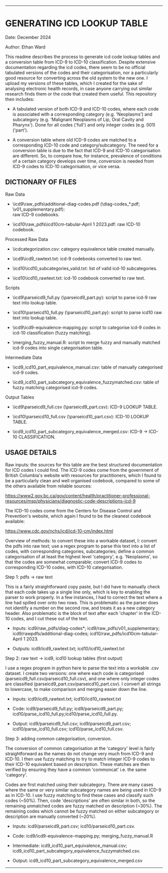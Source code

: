 **************************************************************************************************
  
# GENERATING ICD LOOKUP TABLE

Date: December 2024

Author: Ethan Ward

This readme describes the process to generate icd code lookup tables and a conversion table
from ICD-9 to ICD-10 classification. Despite extensive documentation regarding the icd codes, there seem to be no official
tabulated versions of the codes and their categorisation, nor a particularly good resource for converting
across the old system to the new one. I upload my versions of these tables, which I created for the sake of analysing
electronic health records, in case anyone carrying out similar research finds them or the code that created them useful.
This repository then includes:

- A tabulated version of both ICD-9 and ICD-10 codes, where each code is associated
	with a corresponding category (e.g. 'Neoplasms') and subcategory (e.g. 'Malignant
	Neoplasms of Lip, Oral Cavity and Pharynx'). Done for all codes ('full') and only
	integer codes (e.g. 001) ('part').

- A conversion table where old ICD-9 codes are matched to a
	corresponding ICD-10 code and category/subcategory. The need for a conversion
	table is due to the fact that ICD-9 and ICD-10 categorisation are different.
	So, to compare how, for instance, prevalence of conditions of a certain category develops
	over time, conversion is needed from ICD-9 codes to ICD-10 categorisation, or vice versa.



## DICTIONARY OF FILES

Raw Data

- \icd9\raw_pdfs\additional-diag-codes.pdf (\diag-codes_*.pdf; \v01_supplementary.pdf): 	
	  raw ICD-9 codebooks.
  
- \icd10\raw_pdfs\icd10cm-tabular-April 1 2023.pdf: raw ICD-10 codebook.

Processed Raw Data

- \icdcategorization.csv: category equivalence table created manually. 

- \icd9\icd9_rawtext.txt: icd-9 codebooks converted to raw text.

- \icd10\icd10_subcategories_valid.txt: list of valid icd-10 subcategories.

- \icd10\icd10_rawtext.txt: icd-10 codebook converted to raw text.

Scripts
	
- \icd9\parseicd9_full.py (\parseicd9_part.py): script to parse icd-9 raw text into lookup table.

- \icd10\parseicd10_full.py (\parseicd10_part.py): script to parse icd10 raw text into lookup table. 

- \icd9\icd9-equivalence-mapping.py: script to categorise icd-9 codes in icd-10 classification (fuzzy matching).

- \merging_fuzzy_manual.R: script to merge fuzzy and manually matched icd-9 codes into single categorisation table.

Intermediate Data

- \icd9_icd10_part_equivalence_manual.csv: table of manually categorised icd-9 codes.

- \icd9_icd10_part_subcategory_equivalence_fuzzymatched.csv: table of fuzzy matching categorised icd-9 codes.
	
Output Tables

- \icd9\parseicd9_full.csv (\parseicd9_part.csv): ICD-9 LOOKUP TABLE.

- \icd10\parseicd10_full.csv (\parseicd10_part.csv): ICD-10 LOOKUP TABLE.

- \icd9_icd10_part_subcategory_equivalence_merged.csv: ICD-9 -> ICD-10 CLASSIFICATION.


## USAGE DETAILS

Raw inputs: the sources for this table are the best structured documentation for ICD codes I
could find. The ICD-9 codes come from the government of British Columbia's website with
resources for practitioners, which I found to be a particularly clean and well organised
codebook, compared to some of the others available from reliable sources:

https://www2.gov.bc.ca/gov/content/health/practitioner-professional-resources/msp/physicians/diagnostic-code-descriptions-icd-9 

The ICD-10 codes come from the Centers for Disease Control and Prevention's website, which
again I found to be the cleanest codebook available: 

https://www.cdc.gov/nchs/icd/icd-10-cm/index.html

Overview of methods: to convert these into a workable dataset, I: convert the pdfs into raw text; 
use a regex program to parse this text into a list of codes, with corresponding categories,
subcategories; define a common categorisation of at least the highest level 'category',
e.g. 'Neoplasms', so that the codes are somewhat comparable; convert ICD-9 codes to corresponding
ICD-10 codes, with ICD-10 categorisation. 

Step 1: pdfs -> raw text

This is a fairly straightforward copy paste, but I did have to manually check that each 
	code takes up a single line only, which is key to enabling the parser to work properly. 
	In a few instances, I had to correct the text where a line had spilled over onto two rows.
	This is problematic as the parser does not identify a number on  the second row, and treats
	it as a new category header. Also problematic is the block of text after each 'chapter' in
	the ICD-10 codes, and I cut these out of the text. 

- Inputs: icd9/raw_pdfs/diag-codes*; icd9/raw_pdfs/v01_supplementary; icd9/rawpdfs/additional-diag-codes; icd10/raw_pdfs/icd10cm-tabular-April 1 2023.

- Outputs: icd9/icd9_rawtext.txt; icd10/icd10_rawtext.txt

Step 2: raw text -> icd9, icd10 lookup tables (first output)

I use a regex program in python here to parse the text into a workable .csv dataset. 
	I create two versions: one where each code is categorised 
	(parseicd9_full.csv/parseicd10_full.csv), and one where only integer codes are classified
	(parseicd9_part.csv/parseicd10_part.csv). I convert all strings to lowercase, to make
	comparison and merging easier down the line. 

- Inputs: icd9/icd9_rawtext.txt; icd10/icd10_rawtext.txt

- Code: icd9/parseicd9_full.py; icd9/parseicd9_part.py; icd10/parse_icd10_full.py;icd10/parse_icd10_full.py.

- Output: icd9/parseicd9_full.csv; icd9/parseicd9_part.csv; icd10/parse_icd10_full.csv; icd10/parse_icd10_full.csv.

Step 3: adding common categorisation, conversion.

The conversion of common categorisation at the 'category' level is fairly 
	straightforward as the names do not change very much from ICD-9 and ICD-10. I then
	use fuzzy matching to try to match integer ICD-9 codes to their ICD-10 equivalent
	based on description. These matches are then verified by ensuring they have a common
	'commoncat' i.e. the same 'category'. 

Codes are first matched using their subcategory.
	There are many cases where the same or very similar subcategory names are being used
	in ICD-9 as in ICD-10. I use fuzzy matching to find these cases and classify such codes
	(~50%). Then, code 'descriptions' are often similar in both, so the remaining unmatched codes
	are fuzzy matched on description (~30%). The remaining codes which cannot be fuzzy matched on either subcategory or description
	are manually converted (~20%). 

- Inputs: icd9/parseicd9_part.csv; icd10/parseicd10_part.csv.

- Code: icd9/icd9-equivalence-mapping.py; merging_fuzzy_manual.R

- Intermediate: icd9_icd10_part_equivalence_manual.csv; icd9_icd10_part_subcategory_equivalence_fuzzymatched.csv.

- Output: icd9_icd10_part_subcategory_equivalence_merged.csv


**************************************************************************************************
